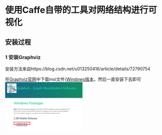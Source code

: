 
# 使用Caffe自带的工具对网络结构进行可视化
## 安装过程
### 1 安装Graphviz
安装方法来自https://blog.csdn.net/u013250416/article/details/72790754<br />
>
在[Graphviz官网](http://www.graphviz.org)中下载msi文件([Windows版本](https://graphviz.gitlab.io/_pages/Download/Download_windows.html)，然后一直安装下去即可<br />
<img src="../Files%20about%20the%20installation%20of%20caffe/Graphviz%20Windows.png" width = 50% div align=right/>
